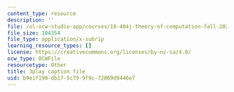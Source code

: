 ```yaml
---
content_type: resource
description: ''
file: /ol-ocw-studio-app/courses/18-404j-theory-of-computation-fall-2020/b9e1f190db175c799f9c72869d9446e7_MGqoLm2aAgc.vtt
file_size: 104354
file_type: application/x-subrip
learning_resource_types: []
license: https://creativecommons.org/licenses/by-nc-sa/4.0/
ocw_type: OCWFile
resourcetype: Other
title: 3play caption file
uid: b9e1f190-db17-5c79-9f9c-72869d9446e7
---
```

